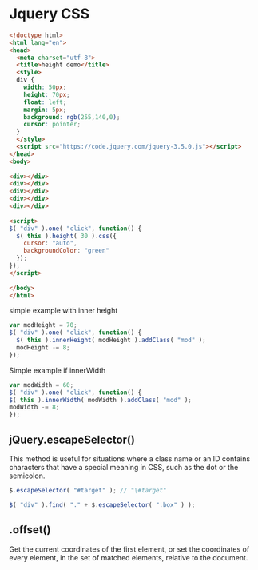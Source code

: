 # Jquery CSS

```html
<!doctype html>
<html lang="en">
<head>
  <meta charset="utf-8">
  <title>height demo</title>
  <style>
  div {
    width: 50px;
    height: 70px;
    float: left;
    margin: 5px;
    background: rgb(255,140,0);
    cursor: pointer;
  }
  </style>
  <script src="https://code.jquery.com/jquery-3.5.0.js"></script>
</head>
<body>
 
<div></div>
<div></div>
<div></div>
<div></div>
<div></div>
 
<script>
$( "div" ).one( "click", function() {
  $( this ).height( 30 ).css({
    cursor: "auto",
    backgroundColor: "green"
  });
});
</script>
 
</body>
</html>
```
simple example with inner height
```javascript
var modHeight = 70;
$( "div" ).one( "click", function() {
  $( this ).innerHeight( modHeight ).addClass( "mod" );
  modHeight -= 8;
});
```

Simple example if innerWidth
```javascript
var modWidth = 60;
$( "div" ).one( "click", function() {
$( this ).innerWidth( modWidth ).addClass( "mod" );
modWidth -= 8;
});

```

## jQuery.escapeSelector() 
This method is useful for situations where a class name or an ID contains characters that have a special meaning in CSS, such as the dot or the semicolon.

```javascript
$.escapeSelector( "#target" ); // "\#target"

$( "div" ).find( "." + $.escapeSelector( ".box" ) );
```
## .offset()

Get the current coordinates of the first element, or set the coordinates of every element, in the set of matched elements, relative to the document.
